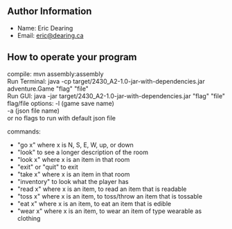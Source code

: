 ## Author Information
* Name: Eric Dearing
* Email: eric@dearing.ca


## How to operate your program
compile: mvn assembly:assembly  
Run Terminal: java -cp target/2430_A2-1.0-jar-with-dependencies.jar adventure.Game "flag" "file"  
Run GUI: java -jar target/2430_A2-1.0-jar-with-dependencies.jar "flag" "file"  
flag/file options: -l (game save name)  
                   -a (json file name)  
                   or no flags to run with default json file  

commands:
* "go x" where x is N, S, E, W, up, or down
* "look" to see a longer description of the room
* "look x" where x is an item in that room
* "exit" or "quit" to exit
* "take x" where x is an item in that room
* "inventory" to look what the player has
* "read x" where x is an item, to read an item that is readable
* "toss x" where x is an item, to toss/throw an item that is tossable
* "eat x" where x is an item, to eat an item that is edible
* "wear x" where x is an item, to wear an item of type wearable as clothing

